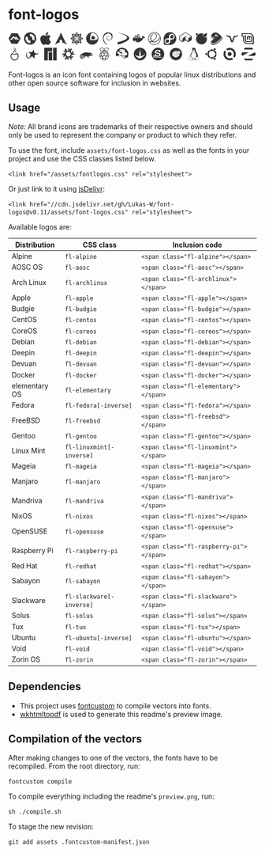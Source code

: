 # font-logos #

![Available logos](assets/preview.png)

Font-logos is an icon font containing logos of popular linux distributions and other open source software for inclusion in websites.

## Usage ##

*Note:* All brand icons are trademarks of their respective owners and should only be used to represent the company or product to which they refer.

To use the font, include `assets/font-logos.css` as well as the
fonts in your project and use the CSS classes listed below.

	<link href="/assets/fontlogos.css" rel="stylesheet">

Or just link to it using [jsDelivr](//jsdelivr.com):

	<link href="//cdn.jsdelivr.net/gh/Lukas-W/font-logos@v0.11/assets/font-logos.css" rel="stylesheet">

Available logos are:

| Distribution  | CSS class                  | Inclusion code                          |
| ------------- | -------------------------- | -------------------------------------   |
| Alpine        | `fl-alpine`                | `<span class="fl-alpine"></span>`       |
| AOSC OS       | `fl-aosc`                  | `<span class="fl-aosc"></span>`         |
| Arch Linux    | `fl-archlinux`             | `<span class="fl-archlinux"></span>`    |
| Apple         | `fl-apple`                 | `<span class="fl-apple"></span>`        |
| Budgie        | `fl-budgie`                | `<span class="fl-budgie"></span>`       |
| CentOS        | `fl-centos`                | `<span class="fl-centos"></span>`       |
| CoreOS        | `fl-coreos`                | `<span class="fl-coreos"></span>`       |
| Debian        | `fl-debian`                | `<span class="fl-debian"></span>`       |
| Deepin        | `fl-deepin`                | `<span class="fl-deepin"></span>`       |
| Devuan        | `fl-devuan`                | `<span class="fl-devuan"></span>`       |
| Docker        | `fl-docker`                | `<span class="fl-docker"></span>`       |
| elementary OS | `fl-elementary`            | `<span class="fl-elementary"></span>`   |
| Fedora        | `fl-fedora[-inverse]`      | `<span class="fl-fedora"></span>`       |
| FreeBSD       | `fl-freebsd`               | `<span class="fl-freebsd"></span>`      |
| Gentoo        | `fl-gentoo`                | `<span class="fl-gentoo"></span>`       |
| Linux Mint    | `fl-linuxmint[-inverse]`   | `<span class="fl-linuxmint"></span>`    |
| Mageia        | `fl-mageia`                | `<span class="fl-mageia"></span>`       |
| Manjaro       | `fl-manjaro`               | `<span class="fl-manjaro"></span>`      |
| Mandriva      | `fl-mandriva`              | `<span class="fl-mandriva"></span>`     |
| NixOS         | `fl-nixos`                 | `<span class="fl-nixos"></span>`        |
| OpenSUSE      | `fl-opensuse`              | `<span class="fl-opensuse"></span>`     |
| Raspberry Pi  | `fl-raspberry-pi`          | `<span class="fl-raspberry-pi"></span>` |
| Red Hat       | `fl-redhat`                | `<span class="fl-redhat"></span>`       |
| Sabayon       | `fl-sabayon`               | `<span class="fl-sabayon"></span>`      |
| Slackware     | `fl-slackware[-inverse]`   | `<span class="fl-slackware"></span>`    |
| Solus         | `fl-solus`                 | `<span class="fl-solus"></span>`        |
| Tux           | `fl-tux`                   | `<span class="fl-tux"></span>`          |
| Ubuntu        | `fl-ubuntu[-inverse]`      | `<span class="fl-ubuntu"></span>`       |
| Void          | `fl-void`                  | `<span class="fl-void"></span>`         |
| Zorin OS      | `fl-zorin`                 | `<span class="fl-zorin"></span>`        |

## Dependencies ##
* This project uses [fontcustom](https://github.com/FontCustom/fontcustom) to compile vectors into fonts.
* [wkhtmltopdf](http://wkhtmltopdf.org/) is used to generate this readme's preview image.

## Compilation of the vectors ##

After making changes to one of the vectors, the fonts have to be recompiled.
From the root directory, run:

	fontcustom compile

To compile everything including the readme's `preview.png`, run:

	sh ./compile.sh

To stage the new revision:

	git add assets .fontcustom-manifest.json
